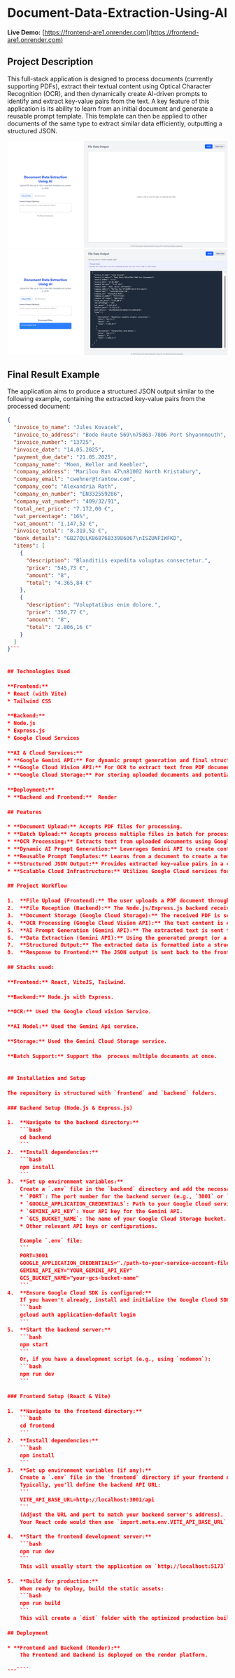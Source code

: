 # Document-Data-Extraction-Using-AI

**Live Demo:** [https://frontend-are1.onrender.com](https://frontend-are1.onrender.com)

## Project Description

This full-stack application is designed to process documents (currently supporting PDFs), extract their textual content using Optical Character Recognition (OCR), and then dynamically create AI-driven prompts to identify and extract key-value pairs from the text. A key feature of this application is its ability to learn from an initial document and generate a reusable prompt template. This template can then be applied to other documents of the same type to extract similar data efficiently, outputting a structured JSON.

![alt text](./examples/image.png)
![alt text](./examples/image-2.png)


## Final Result Example

The application aims to produce a structured JSON output similar to the following example, containing the extracted key-value pairs from the processed document:

```json
{
  "invoice_to_name": "Jules Kovacek",
  "invoice_to_address": "Bode Route 569\n75863-7806 Port Shyannmouth",
  "invoice_number": "13725",
  "invoice_date": "14.05.2025",
  "payment_due_date": "21.05.2025",
  "company_name": "Moen, Heller and Keebler",
  "company_address": "Marilou Run 47\n81002 North Kristabury",
  "company_email": "cwehner@trantow.com",
  "company_ceo": "Alexandria Rath",
  "company_en_number": "EN332559286",
  "company_vat_number": "409/32/91",
  "total_net_price": "7.172,00 €",
  "vat_percentage": "16%",
  "vat_amount": "1.147,52 €",
  "invoice_total": "8.319,52 €",
  "bank_details": "GB27QULK86876833986067\nISZUNFIWFKD",
  "items": [
    {
      "description": "Blanditiis expedita voluptas consectetur.",
      "price": "545,73 €",
      "amount": "8",
      "total": "4.365,84 €"
    },
    {
      "description": "Voluptatibus enim dolore.",
      "price": "350,77 €",
      "amount": "8",
      "total": "2.806,16 €"
    }
  ]
}```


## Technologies Used

**Frontend:**
* React (with Vite)
* Tailwind CSS

**Backend:**
* Node.js
* Express.js
* Google Cloud Services

**AI & Cloud Services:**
* **Google Gemini API:** For dynamic prompt generation and final structured JSON output.
* **Google Cloud Vision API:** For OCR to extract text from PDF documents.
* **Google Cloud Storage:** For storing uploaded documents and potentially processed data.

**Deployment:**
* **Backend and Frontend:**  Render

## Features

* **Document Upload:** Accepts PDF files for processing.
* **Batch Upload:** Accepts process multiple files in batch for processing.
* **OCR Processing:** Extracts text from uploaded documents using Google Cloud Vision API.
* **Dynamic AI Prompt Generation:** Leverages Gemini API to create context-specific prompts for data extraction.
* **Reusable Prompt Templates:** Learns from a document to create a template for extracting data from similar documents.
* **Structured JSON Output:** Provides extracted key-value pairs in a clean JSON format.
* **Scalable Cloud Infrastructure:** Utilizes Google Cloud services for efficient processing and storage.

## Project Workflow

1.  **File Upload (Frontend):** The user uploads a PDF document through the React-based frontend.
2.  **File Reception (Backend):** The Node.js/Express.js backend receives the uploaded file.
3.  **Document Storage (Google Cloud Storage):** The received PDF is securely stored in a Google Cloud Storage bucket.
4.  **OCR Processing (Google Cloud Vision API):** The text content is extracted from the PDF using Google Cloud Vision API.
5.  **AI Prompt Generation (Gemini API):** The extracted text is sent to the Gemini API. The API analyzes the content and generates an appropriate prompt designed to identify and extract key-value pairs.
6.  **Data Extraction (Gemini API):** Using the generated prompt (or a previously learned reusable prompt), the Gemini API processes the text to extract the desired key-value pairs.
7.  **Structured Output:** The extracted data is formatted into a structured JSON object.
8.  **Response to Frontend:** The JSON output is sent back to the frontend to be displayed to the user.

## Stacks used:

**Frontend:** React, ViteJS, Tailwind.

**Backend:** Node.js with Express.

**OCR:** Used the Google cloud vision Service.

**AI Model:** Used the Gemini Api service.

**Storage:** Used the Gemini Cloud Storage service.

**Batch Support:** Support the  process multiple documents at once.


## Installation and Setup

The repository is structured with `frontend` and `backend` folders.

### Backend Setup (Node.js & Express.js)

1.  **Navigate to the backend directory:**
    ```bash
    cd backend
    ```
2.  **Install dependencies:**
    ```bash
    npm install
    ```
3.  **Set up environment variables:**
    Create a `.env` file in the `backend` directory and add the necessary credentials and configurations. This will typically include:
    * `PORT`: The port number for the backend server (e.g., `3001` or `5000`).
    * `GOOGLE_APPLICATION_CREDENTIALS`: Path to your Google Cloud service account key JSON file.
    * `GEMINI_API_KEY`: Your API key for the Gemini API.
    * `GCS_BUCKET_NAME`: The name of your Google Cloud Storage bucket.
    * Other relevant API keys or configurations.

    Example `.env` file:
    ```
    PORT=3001
    GOOGLE_APPLICATION_CREDENTIALS="./path-to-your-service-account-file.json"
    GEMINI_API_KEY="YOUR_GEMINI_API_KEY"
    GCS_BUCKET_NAME="your-gcs-bucket-name"
    ```
4.  **Ensure Google Cloud SDK is configured:**
    If you haven't already, install and initialize the Google Cloud SDK on your local machine or server environment. Authenticate with your Google Cloud account.
    ```bash
    gcloud auth application-default login
    ```
5.  **Start the backend server:**
    ```bash
    npm start
    ```
    Or, if you have a development script (e.g., using `nodemon`):
    ```bash
    npm run dev
    ```

### Frontend Setup (React & Vite)

1.  **Navigate to the frontend directory:**
    ```bash
    cd frontend
    ```
2.  **Install dependencies:**
    ```bash
    npm install
    ```
3.  **Set up environment variables (if any):**
    Create a `.env` file in the `frontend` directory if your frontend needs to connect to the backend API.
    Typically, you'll define the backend API URL:
    ```
    VITE_API_BASE_URL=http://localhost:3001/api
    ```
    (Adjust the URL and port to match your backend server's address).
    Your React code would then use `import.meta.env.VITE_API_BASE_URL` to access this.

4.  **Start the frontend development server:**
    ```bash
    npm run dev
    ```
    This will usually start the application on `http://localhost:5173` (or another port specified by Vite).

5.  **Build for production:**
    When ready to deploy, build the static assets:
    ```bash
    npm run build
    ```
    This will create a `dist` folder with the optimized production build.

## Deployment

* **Frontend and Backend (Render):**
    The Frontend and Backend is deployed on the render platform.

---````
